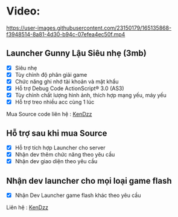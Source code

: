 # Video:
https://user-images.githubusercontent.com/23150179/165135868-f3948514-8a81-4d30-b94c-07efea4ec50f.mp4


## Launcher Gunny Lậu Siêu nhẹ (3mb)
- [x] Siêu nhẹ
- [x] Tùy chỉnh độ phân giải game
- [x] Chức năng ghi nhớ tài khoản và mật khẩu
- [x] Hỗ trợ Debug Code ActionScript® 3.0 (AS3)
- [x] Tùy chỉnh chất lượng hình ảnh, thích hợp mạng yếu, máy yếu
- [x] Hỗ trợ treo nhiều acc cùng 1 lúc

Mua Source code liên hệ : [KenDzz](https://www.facebook.com/Rin.Boss.Rin/)

## Hỗ trợ sau khi mua Source
- [x] Hỗ trợ tích hợp Launcher cho server
- [x] Nhận dev thêm chức năng theo yêu cầu
- [x] Nhận dev giao diện theo yêu cầu

## Nhận dev launcher cho mọi loại game flash 
- [x] Nhận Dev Launcher game flash khác theo yêu cầu

Liên hệ : [KenDzz](https://www.facebook.com/Rin.Boss.Rin/)

